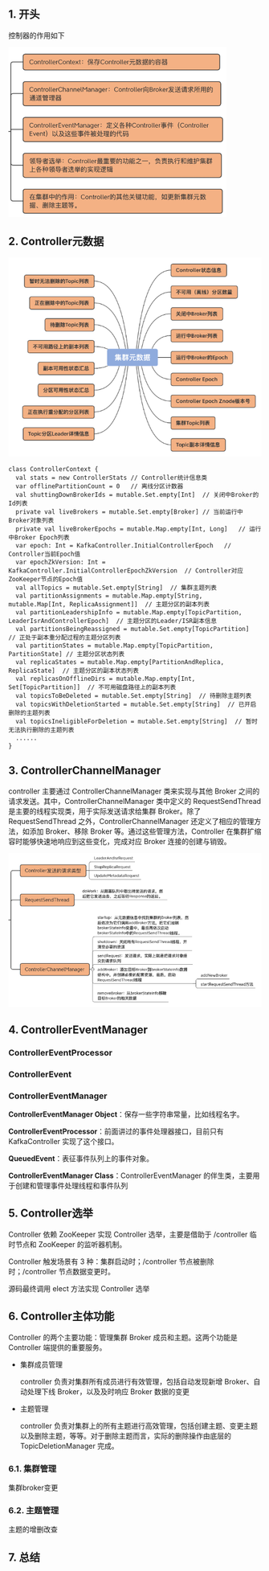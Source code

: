 ## 1. 开头

控制器的作用如下

![image-20220706144902716](image-20220706144902716.png) 

## 2. Controller元数据

![image-20220706163345867](image-20220706163345867.png) 

```
class ControllerContext {
  val stats = new ControllerStats // Controller统计信息类 
  var offlinePartitionCount = 0   // 离线分区计数器
  val shuttingDownBrokerIds = mutable.Set.empty[Int]  // 关闭中Broker的Id列表
  private val liveBrokers = mutable.Set.empty[Broker] // 当前运行中Broker对象列表
  private val liveBrokerEpochs = mutable.Map.empty[Int, Long]   // 运行中Broker Epoch列表
  var epoch: Int = KafkaController.InitialControllerEpoch   // Controller当前Epoch值
  var epochZkVersion: Int = KafkaController.InitialControllerEpochZkVersion  // Controller对应ZooKeeper节点的Epoch值
  val allTopics = mutable.Set.empty[String]  // 集群主题列表
  val partitionAssignments = mutable.Map.empty[String, mutable.Map[Int, ReplicaAssignment]]  // 主题分区的副本列表
  val partitionLeadershipInfo = mutable.Map.empty[TopicPartition, LeaderIsrAndControllerEpoch]  // 主题分区的Leader/ISR副本信息
  val partitionsBeingReassigned = mutable.Set.empty[TopicPartition]  // 正处于副本重分配过程的主题分区列表
  val partitionStates = mutable.Map.empty[TopicPartition, PartitionState] // 主题分区状态列表 
  val replicaStates = mutable.Map.empty[PartitionAndReplica, ReplicaState]  // 主题分区的副本状态列表
  val replicasOnOfflineDirs = mutable.Map.empty[Int, Set[TopicPartition]]  // 不可用磁盘路径上的副本列表
  val topicsToBeDeleted = mutable.Set.empty[String]  // 待删除主题列表
  val topicsWithDeletionStarted = mutable.Set.empty[String]  // 已开启删除的主题列表
  val topicsIneligibleForDeletion = mutable.Set.empty[String]  // 暂时无法执行删除的主题列表
  ......
}
```

## 3. ControllerChannelManager 

controller 主要通过 ControllerChannelManager 类来实现与其他 Broker 之间的请求发送。其中，ControllerChannelManager 类中定义的 RequestSendThread 是主要的线程实现类，用于实际发送请求给集群 Broker。除了 RequestSendThread 之外，ControllerChannelManager 还定义了相应的管理方法，如添加 Broker、移除 Broker 等。通过这些管理方法，Controller 在集群扩缩容时能够快速地响应到这些变化，完成对应 Broker 连接的创建与销毁。

![image-20220706170925585](image-20220706170925585.png) 

## 4. ControllerEventManager

### ControllerEventProcessor

### ControllerEvent

### ControllerEventManager

**ControllerEventManager Object**：保存一些字符串常量，比如线程名字。

**ControllerEventProcessor**：前面讲过的事件处理器接口，目前只有 KafkaController 实现了这个接口。

**QueuedEvent**：表征事件队列上的事件对象。

**ControllerEventManager Class**：ControllerEventManager 的伴生类，主要用于创建和管理事件处理线程和事件队列

## 5. Controller选举

Controller 依赖 ZooKeeper 实现 Controller 选举，主要是借助于 /controller 临时节点和 ZooKeeper 的监听器机制。

Controller 触发场景有 3 种：集群启动时；/controller 节点被删除时；/controller 节点数据变更时。

源码最终调用 elect 方法实现 Controller 选举

## 6. Controller主体功能

 Controller 的两个主要功能：管理集群 Broker 成员和主题。这两个功能是 Controller 端提供的重要服务。

* 集群成员管理

  controller 负责对集群所有成员进行有效管理，包括自动发现新增 Broker、自动处理下线 Broker，以及及时响应 Broker 数据的变更

* 主题管理

  controller 负责对集群上的所有主题进行高效管理，包括创建主题、变更主题以及删除主题，等等。对于删除主题而言，实际的删除操作由底层的 TopicDeletionManager 完成。

### 6.1. 集群管理

集群broker变更

### 6.2. 主题管理

主题的增删改查



## 7. 总结